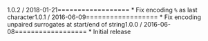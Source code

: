 1.0.2 / 2018-01-21==================  * Fix encoding `%` as last character1.0.1 / 2016-06-09==================  * Fix encoding unpaired surrogates at start/end of string1.0.0 / 2016-06-08==================  * Initial release

